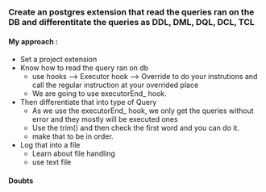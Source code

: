 ### Create an postgres extension that read the queries ran on the DB and differentitate the queries as DDL, DML, DQL, DCL, TCL

#### My approach :
- Set a project extension
- Know how to read the query ran on db
    - use hooks --> Executor hook --> Override to do your instrutions and call the regular instruction at your overrided place
    - We are going to use executorEnd_ hook.
- Then differentiate that into type of Query
    - As we use the executorEnd_ hook, we only get the queries without error and they mostly will be executed ones
    - Use the trim() and then check the first word and you can do it.
    - make that to be in order.
- Log that into a file
    - Learn about file handling
    - use text file

#### Doubts
